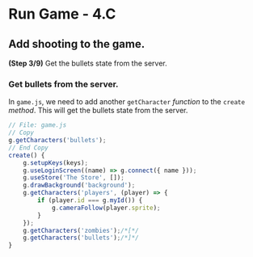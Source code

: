 # Run Game - 4.C

## Add shooting to the game.

**(Step 3/9)** Get the bullets state from the server.

### Get bullets from the server.

In `game.js`, we need to add another `getCharacter` _function_ to the `create` _method_. This will get the bullets state from the server.

``` javascript
// File: game.js
// Copy
g.getCharacters('bullets');
// End Copy
create() {
	g.setupKeys(keys);
	g.useLoginScreen((name) => g.connect({ name }));
	g.useStore('The Store', []);
	g.drawBackground('background');
	g.getCharacters('players', (player) => {
		if (player.id === g.myId()) {
			g.cameraFollow(player.sprite);
		}
	});
	g.getCharacters('zombies');/*[*/
	g.getCharacters('bullets');/*]*/
}
```
